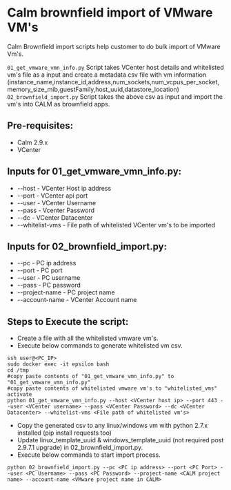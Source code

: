 # Calm brownfield import of VMware VM's

Calm Brownfield import scripts help customer to do bulk import of VMware Vm's.

`01_get_vmware_vmn_info.py` Script takes VCenter host details and whitelisted vm's file as a input and create a metadata csv file with vm information (instance_name,instance_id,address,num_sockets,num_vcpus_per_socket,memory_size_mib,guestFamily,host_uuid,datastore_location)
`02_brownfield_import.py` Script takes the above csv as input and import the vm's into CALM as brownfield apps.

## Pre-requisites:
* Calm 2.9.x
* VCenter

## Inputs for 01_get_vmware_vmn_info.py:
* --host - VCenter Host ip address
* --port - VCenter api port
* --user - VCenter Username
* --pass - Vcenter Password
* --dc - VCenter Datacenter
* --whitelist-vms - File path of whitelisted VCenter vm's to be imported

## Inputs for 02_brownfield_import.py:
* --pc - PC ip address
* --port - PC port
* --user - PC username
* --pass - PC password
* --project-name - PC project name
* --account-name - VCenter Account name

## Steps to Execute the script:
* Create a file with all the whitelisted vmware vm's.
* Execute below commands to generate whitelisted vm csv.
```shell
ssh user@<PC_IP>
sudo docker exec -it epsilon bash
cd /tmp
#copy paste contents of "01_get_vmware_vmn_info.py" to "01_get_vmware_vmn_info.py"
#copy paste contents of whitelisted vmware vm's to "whitelisted_vms"
activate
python 01_get_vmware_vmn_info.py --host <VCenter host ip> --port 443 --user <VCenter username> --pass <VCenter Password> --dc <VCenter Datacenter> --whitelist-vms <File path of whitelisted vm's>
```
* Copy the generated csv to any linux/windows vm with python 2.7.x installed (pip install requests too)
* Update linux_template_uuid & windows_template_uuid (not required post 2.9.7.1 upgrade) in 02_brownfield_import.py.
* Execute below commands to start import process.
```shell
python 02_brownfield_import.py --pc <PC ip address> --port <PC Port> --user <PC Username> --pass <PC Password> --project-name <CALM project name> --account-name <VMware project name in CALM>
```
